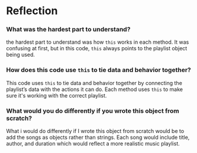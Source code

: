 # Reflection

### What was the hardest part to understand?
the hardest part to understand was how `this` works in each method. It was confusing at first, but in this code, `this` always points to the playlist object being used.

### How does this code use `this` to tie data and behavior together?
This code uses `this` to tie data and behavior together by connecting the playlist’s data with the actions it can do. Each method uses `this` to make sure it's working with the correct playlist.

### What would you do differently if you wrote this object from scratch?
What i would do differently if I wrote this object from scratch would be to add the songs as objects rather than strings. Each song would include title, author, and duration which would reflect a more realistic music playlist.
